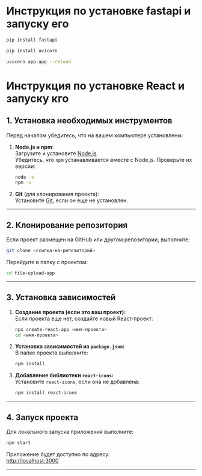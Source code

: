 # Инструкция по установке fastapi и запуску его

```bash
pip install fastapi
```

```bash
pip install uvicorn
```

```bash
uvicorn app:app --reload
```

# Инструкция по установке React и запуску кго

## 1. Установка необходимых инструментов

Перед началом убедитесь, что на вашем компьютере установлены:

1. **Node.js и npm**:  
   Загрузите и установите [Node.js](https://nodejs.org/).  
   Убедитесь, что `npm` устанавливается вместе с Node.js. Проверьте их версии:

   ```bash
   node -v
   npm -v
   ```

2. **Git** (для клонирования проекта):  
   Установите [Git](https://git-scm.com/), если он еще не установлен.

---

## 2. Клонирование репозитория

Если проект размещен на GitHub или другом репозитории, выполните:

```bash
git clone <ссылка-на-репозиторий>
```

Перейдите в папку с проектом:

```bash
cd file-upload-app
```

---

## 3. Установка зависимостей

1. **Создание проекта (если это ваш проект):**  
   Если проекта еще нет, создайте новый React-проект:

   ```bash
   npx create-react-app <имя-проекта>
   cd <имя-проекта>
   ```

2. **Установка зависимостей из `package.json`:**  
   В папке проекта выполните:

   ```bash
   npm install
   ```

3. **Добавление библиотеки `react-icons`:**  
   Установите `react-icons`, если она не добавлена:
   ```bash
   npm install react-icons
   ```

---

## 4. Запуск проекта

Для локального запуска приложения выполните:

```bash
npm start
```

Приложение будет доступно по адресу:  
[http://localhost:3000](http://localhost:3000)

---
